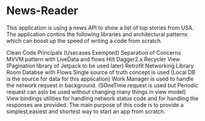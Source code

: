 # News-Reader
This application is using a news API to show a list of top stories from USA. The application contins the following libraries and architectural patterns which can boost up the speed of writing a code from scratch.

Clean Code Principals (Usecases Exempted)
Separation of Concerns
MVVM pattern with LiveData and flows
Hilt Dagger2.x
Recycler View (Pagination library of Jetpack to be used later)
Retrofit Networking Library
Room Databse with Flows
Single source of truth concept is used (Local DB is the source for data for this application)
Work Manager is used to handle the network request in background. (SOneTime request is used but Periodic request can aslo be used without changing many things in view model)
View bindings
utilities for handling network status code and for handling the responses are provided.
The main purpose of this code is to provide a simplest,easiest and shortest way to start an app from scratch.
